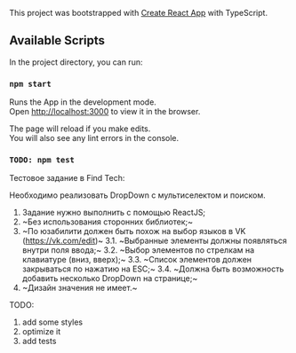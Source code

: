 This project was bootstrapped with [Create React App](https://github.com/facebook/create-react-app) with TypeScript.

## Available Scripts

In the project directory, you can run:

### `npm start`

Runs the App in the development mode.<br />
Open [http://localhost:3000](http://localhost:3000) to view it in the browser.

The page will reload if you make edits.<br />
You will also see any lint errors in the console.

### `TODO: npm test`
Тестовое задание в Find Tech:

Необходимо реализовать DropDown с мультиселектом и поиском.
1. Задание нужно выполнить с помощью ReactJS;
2. ~Без использования сторонних библиотек;~
3. ~По юзабилити должен быть похож на выбор языков в VK (https://vk.com/edit)~
3.1. ~Выбранные элементы должны появляться внутри поля ввода;~
3.2. ~Выбор элементов по стрелкам на клавиатуре (вниз, вверх);~
3.3. ~Список элементов должен закрываться по нажатию на ESC;~
3.4. ~Должна быть возможность добавить несколько DropDown на странице;~
4. ~Дизайн значения не имеет.~

TODO: 
1. add some styles
2. optimize it
3. add tests

